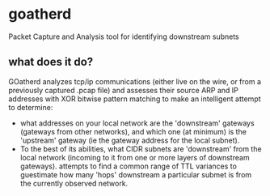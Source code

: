 # goatherd
Packet Capture and Analysis tool for identifying downstream subnets

## what does it do?

GOatherd analyzes tcp/ip communications (either live on the wire, or from a previously captured .pcap file) and assesses their source ARP and IP addresses with XOR bitwise pattern matching to make an intelligent attempt to determine:
* what addresses on your local network are the 'downstream' gateways (gateways from other networks), and which one (at minimum) is the 'upstream' gateway (ie the gateway address for the local subnet).
* To the best of its abilities, what CIDR subnets are 'downstream' from the local network (incoming to it from one or more layers of downstream gateways). 
attempts to find a common range of TTL variances to guestimate how many 'hops' downstream a particular submet is from the currently observed network.
